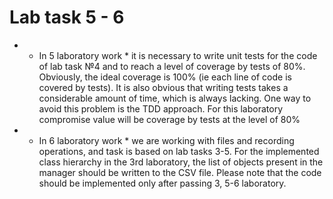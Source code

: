 # Lab task 5 - 6

- * In 5 laboratory work * it is necessary to write unit tests for the code of lab task №4 and to reach a level of coverage by tests of 80%. Obviously, the ideal coverage is 100% (ie each line of code is covered by tests). It is also obvious that writing tests takes a considerable amount of time, which is always lacking. One way to avoid this problem is the TDD approach. For this laboratory compromise value will be coverage by tests at the level of 80%

- * In 6 laboratory work * we are working with files and recording operations, and task is based on lab tasks 3-5. For the implemented class hierarchy in the 3rd laboratory, the list of objects present in the manager should be written to the CSV file. Please note that the code should be implemented only after passing 3, 5-6 laboratory.
